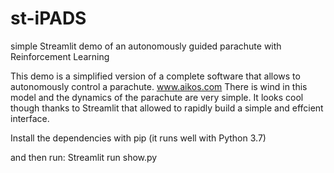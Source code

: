 # st-iPADS
simple Streamlit demo of an autonomously guided parachute with Reinforcement Learning

This demo is a simplified version of a complete software that allows to autonomously control a parachute. www.aikos.com
There is wind in this model and the dynamics of the parachute are very simple. It looks cool though thanks to Streamlit that allowed to rapidly build a simple and effcient interface. 


Install the dependencies with pip
(it runs well with Python 3.7)

and then run:
Streamlit run show.py
